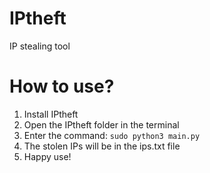 # IPtheft
IP stealing tool
# How to use?
1. Install IPtheft
2. Open the IPtheft folder in the terminal
3. Enter the command: ```sudo python3 main.py```
4. The stolen IPs will be in the ips.txt file
5. Happy use!
